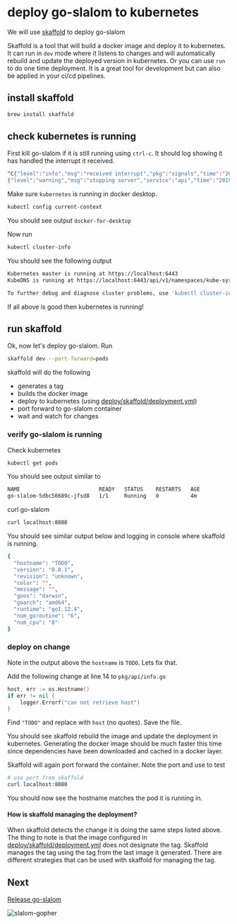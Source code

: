 # deploy go-slalom to kubernetes

We will use [skaffold](https://skaffold.dev) to deploy go-slalom

Skaffold is a tool that will build a docker image and deploy it to kubernetes. It can run in `dev` mode where it listens to changes and will automatically rebuild and update the deployed version in kubernetes. Or you can use `run` to do one time deployment. It is a great tool for development but can also be applied in your ci/cd pipelines.

## install skaffold

```bash
brew install skaffold
```

## check kubernetes is running

First kill go-slalom if it is still running using `ctrl-c`. It should log showing it has handled the interrupt it received.

```bash
^C{"level":"info","msg":"received interrupt","pkg":"signals","time":"2019-05-09T13:27:32-07:00"}
{"level":"warning","msg":"stopping server","service":"api","time":"2019-05-09T13:27:32-07:00"}
```

Make sure `kubernetes` is running in docker desktop.

```bash
kubectl config current-context
```

You should see output `docker-for-desktop`

Now run

```bash
kubectl cluster-info
```

You should see the following output

```bash
Kubernetes master is running at https://localhost:6443
KubeDNS is running at https://localhost:6443/api/v1/namespaces/kube-system/services/kube-dns:dns/proxy

To further debug and diagnose cluster problems, use 'kubectl cluster-info dump'.
```

If all above is good then kubernetes is running!

## run skaffold

Ok, now let's deploy go-slalom. Run

```bash
skaffold dev --port-forward=pods
```

skaffold will do the following

- generates a tag
- builds the docker image
- deploy to kubernetes (using [deploy/skaffold/deployment.yml](../deploy/skaffold/deployment.yaml))
- port forward to go-slalom container
- wait and watch for changes

### verify go-slalom is running

Check kubernetes

```bash
kubectl get pods
```

You should see output similar to

```bash
NAME                         READY   STATUS    RESTARTS   AGE
go-slalom-5dbc56689c-jfsd8   1/1     Running   0          4m
```

curl go-slalom

```bash
curl localhost:8080
```

You should see similar output below and logging in console where skaffold is running.

```bash
{
  "hostname": "TODO",
  "version": "0.0.1",
  "revision": "unknown",
  "color": "",
  "message": "",
  "goos": "darwin",
  "goarch": "amd64",
  "runtime": "go1.12.4",
  "num_goroutine": "6",
  "num_cpu": "8"
}
```

### deploy on change

Note in the output above the `hostname` is `TODO`. Lets fix that.

Add the following change at line 14 to `pkg/api/info.go`

```go
host, err := os.Hostname()
if err != nil {
    logger.Errorf("can not retrieve host")
}
```

Find `"TODO"` and replace with `host` (no quotes). Save the file.

You should see skaffold rebuild the image and update the deployment in kubernetes. Generating the docker image should be
much faster this time since dependencies have been downloaded and cached in a docker layer.

Skaffold will again port forward the container. Note the port and use to test

```bash
# use port from skaffold
curl localhost:8080
```

You should now see the hostname matches the pod it is running in.

#### How is skaffold managing the deployment?

When skaffold detects the change it is doing the same steps listed above. The thing to note is that the image configured in
[deploy/skaffold/deployment.yml](../deploy/skaffold/deployment.yaml) does not designate the tag. Skaffold manages the tag
using the tag from the last image it generated. There are different strategies that can be used with skaffold for managing
the tag.

## Next

[Release go-slalom](go-releaser.md)

![slalom-gopher](images/gopherski.png)